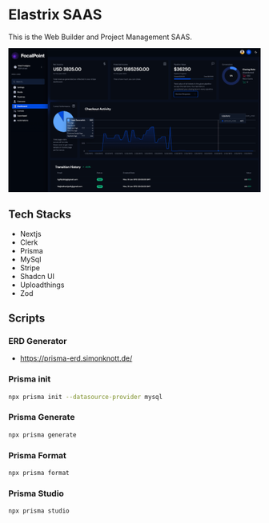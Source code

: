 # Elastrix SAAS

This is the Web Builder and Project Management SAAS.

![demo](./public/assets/preview.png)

## Tech Stacks

- Nextjs
- Clerk
- Prisma
- MySql
- Stripe
- Shadcn UI
- Uploadthings
- Zod

## Scripts

### ERD Generator

- https://prisma-erd.simonknott.de/

### Prisma init

```bash
npx prisma init --datasource-provider mysql
```

### Prisma Generate

```bash
npx prisma generate
```

### Prisma Format

```bash
npx prisma format
```

### Prisma Studio

```bash
npx prisma studio
```
